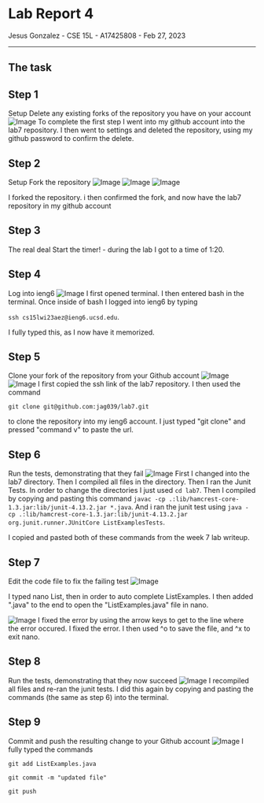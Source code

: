 # Lab Report 4
Jesus Gonzalez - CSE 15L - A17425808 - Feb 27, 2023

---

## The task
## Step 1
Setup Delete any existing forks of the repository you have on your account
![Image](lab4-1.png)
To complete the first step I went into my github account into the lab7 repository. I then went to settings and deleted the repository, using my github password to confirm the delete.
## Step 2
Setup Fork the repository
![Image](lab4-2.png)
![Image](lab4-3.png)
![Image](lab4-4.png)

I forked the repository. i then confirmed the fork, and now have the lab7 repository in my github account
## Step 3
The real deal Start the timer! - during the lab I got to a time of 1:20.
## Step 4
Log into ieng6
![Image](lab4-5.png)
I first opened terminal. I then entered bash in the terminal. Once inside of bash I logged into ieng6 by typing 

`ssh cs15lwi23aez@ieng6.ucsd.edu`.

I fully typed this, as I now have it memorized.
## Step 5
Clone your fork of the repository from your Github account
![Image](lab4-6.png)
![Image](lab4-7.png)
I first copied the ssh link of the lab7 repository. I then used the command 

`git clone git@github.com:jag039/lab7.git` 

to clone the repository into my ieng6 account. I just typed "git clone" and pressed "command v" to paste the url.
## Step 6
Run the tests, demonstrating that they fail
![Image](lab4-8.png)
First I changed into the lab7 directory. Then I compiled all files in the directory. Then I ran the Junit Tests. In order to change the directories I just used `cd lab7`. Then I compiled by copying and pasting this command `javac -cp .:lib/hamcrest-core-1.3.jar:lib/junit-4.13.2.jar *.java`. And i ran the junit test using `java -cp .:lib/hamcrest-core-1.3.jar:lib/junit-4.13.2.jar org.junit.runner.JUnitCore ListExamplesTests`.

I copied and pasted both of these commands from the week 7 lab writeup.
## Step 7
Edit the code file to fix the failing test
![Image](lab4-9.png)

I typed nano List, then <tab> in order to auto complete ListExamples. I then added ".java" to the end to open the "ListExamples.java" file in nano.

![Image](lab4-10.png)
I fixed the error by using the arrow keys to get to the line where the error occured. I fixed the error. I then used ^o to save the file, and ^x to exit nano.
 
## Step 8
Run the tests, demonstrating that they now succeed
![Image](lab4-11.png)
I recompiled all files and re-ran the junit tests. I did this again by copying and pasting the commands (the same as step 6) into the terminal.
 
## Step 9
Commit and push the resulting change to your Github account
![Image](lab4-12.png)
I fully typed the commands
 
`git add ListExamples.java`
 
`git commit -m "updated file"`
 
`git push`

 




